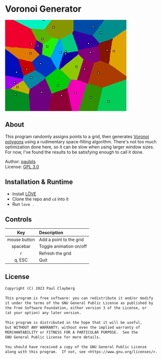 # Voronoi Generator
![screenshot](screenshot.png)
  
  
## About
This program randomly assigns points to a grid, then generates [Voronoi polygons](https://en.wikipedia.org/wiki/Voronoi_diagram) using a rudimentary space-filling algorithm. There's not too much optimization done here, so it can be slow when using larger window sizes. For now, I've found the results to be satisfying enough to call it done.
  
Author: [paulpls](https://github.com/paulpls)  
License: [GPL 3.0](LICENSE.md)  



## Installation & Runtime
- Install [LÖVE](https://www.love2d.org)
- Clone the repo and `cd` into it
- Run `love .`



## Controls
| Key                | Description                               |
|:------------------:|:------------------------------------------|
| mouse button       | Add a point to the grid                   |
| spacebar           | Toggle animation on/off                   |
| r                  | Refresh the grid                          |
| q, ESC             | Quit                                      |



## License
  
    Copyright (C) 2023 Paul Clayberg
    
    This program is free software: you can redistribute it and/or modify
    it under the terms of the GNU General Public License as published by
    the Free Software Foundation, either version 3 of the License, or
    (at your option) any later version.
    
    This program is distributed in the hope that it will be useful,
    but WITHOUT ANY WARRANTY; without even the implied warranty of
    MERCHANTABILITY or FITNESS FOR A PARTICULAR PURPOSE.  See the
    GNU General Public License for more details.
    
    You should have received a copy of the GNU General Public License
    along with this program.  If not, see <https://www.gnu.org/licenses/>.



